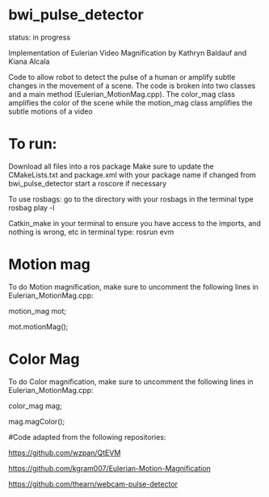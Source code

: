 # bwi_pulse_detector
status: in progress

Implementation of Eulerian Video Magnification by Kathryn Baldauf and Kiana Alcala

Code to allow robot to detect the pulse of a human or amplify subtle changes in the movement of a scene. 
The code is broken into two classes and a main method (Eulerian_MotionMag.cpp).
The color_mag class amplifies the color of the scene while the motion_mag class amplifies the subtle motions of a video

# To run:
Download all files into a ros package
Make sure to update the CMakeLists.txt and package.xml with your package name if changed from bwi_pulse_detector
start a roscore if necessary

To use rosbags: 
go to the directory with your rosbags 
in the terminal type 
rosbag play -l <bag name>

Catkin_make in your terminal to ensure you have access to the imports, and nothing is wrong, etc
in terminal type:
rosrun <ros package name> evm 

# Motion mag 
To do Motion magnification, make sure to uncomment the following lines in Eulerian_MotionMag.cpp: 

  motion_mag mot;
  
  mot.motionMag();
  
# Color Mag
To do Color magnification, make sure to uncomment the following lines in Eulerian_MotionMag.cpp: 

  color_mag mag;
  
  mag.magColor();
  
#Code adapted from the following repositories:

https://github.com/wzpan/QtEVM

https://github.com/kgram007/Eulerian-Motion-Magnification

https://github.com/thearn/webcam-pulse-detector
